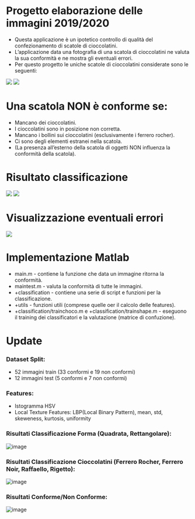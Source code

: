 # Progetto elaborazione delle immagini 2019/2020

* Questa applicazione è un ipotetico controllo di qualità del
  confezionamento di scatole di cioccolatini.
* L’applicazione data una fotografia di una scatola di cioccolatini ne valuta la sua
  conformità e ne mostra gli eventuali errori.
* Per questo progetto le uniche scatole di cioccolatini considerate sono le seguenti:
 
![](https://gitlab.com/beppe15/progetto-elaborazione-delle-immagini/uploads/72bd6c4de0328afff35c30a5ed853233/Screenshot_2020-02-22_13-04-49.png)
![](https://gitlab.com/beppe15/progetto-elaborazione-delle-immagini/uploads/c7617b95df26fc7258b057b2d624ff52/Screenshot_2020-02-22_13-04-13.png)

# Una scatola NON è conforme se:

* Mancano dei cioccolatini.
* I cioccolatini sono in posizione non corretta.
* Mancano i bollini sui cioccolatini (esclusivamente i ferrero rocher).
* Ci sono degli elementi estranei nella scatola.
* (La presenza all’esterno della scatola di oggetti NON influenza la conformità della scatola).

# Risultato classificazione
![](https://gitlab.com/beppe15/progetto-elaborazione-delle-immagini/uploads/6e164e1369bdae3b5ffce3be60c564e6/Screenshot_2020-02-22_13-33-20.png)
![](https://gitlab.com/beppe15/progetto-elaborazione-delle-immagini/uploads/8216a5f373493a61598361ec02b9bdea/Screenshot_2020-02-22_13-34-02.png)


# Visualizzazione eventuali errori
![](https://gitlab.com/beppe15/progetto-elaborazione-delle-immagini/uploads/055a150155b3e1bf9d0c65d219fe9b24/Screenshot_2020-02-22_13-33-42.png)

# Implementazione Matlab

* main.m - contiene la funzione che data un immagine ritorna la conformità.
* maintest.m - valuta la conformità di tutte le immagini.
* +classification - contiene una serie di script e funzioni per la classificazione.
* +utils - funzioni utili (comprese quelle oer il calcolo delle features).
* +classification/trainchoco.m e +classification/trainshape.m - eseguono il training dei classificatori e la valutazione (matrice di confuzione).

# Update

### Dataset Split:
- 52 immagini train (33 conformi e 19 non conformi)
- 12 immagini test (5 conformi e 7 non conformi)

### Features:
- Istogramma HSV
- Local Texture Features: LBP(Local Binary Pattern), mean, std, skeweness, kurtosis, uniformity

### Risultati Classificazione Forma (Quadrata, Rettangolare):
![image](https://user-images.githubusercontent.com/30373288/219899896-9afec0b7-5994-48c7-9fd6-bb32f2e6513d.png)


### Risultati Classificazione Cioccolatini (Ferrero Rocher, Ferrero Noir, Raffaello, Rigetto):
![image](https://user-images.githubusercontent.com/30373288/219885407-3f5cbd66-7b74-4394-a6f4-6608391acfcb.png)

### Risultati Conforme/Non Conforme:
![image](https://user-images.githubusercontent.com/30373288/219898862-ec3c7af7-4713-4228-a95e-5acc81e19d0c.png)
